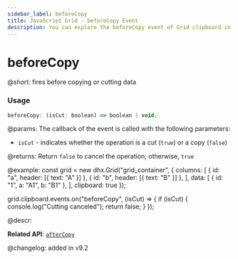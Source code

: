 ```yaml
---
sidebar_label: beforeCopy
title: JavaScript Grid - beforeCopy Event 
description: You can explore the beforeCopy event of Grid clipboard in the documentation of the DHTMLX JavaScript UI library. Browse developer guides and API reference, try out code examples and live demos, and download a free 30-day evaluation version of DHTMLX Suite.
---
```


# beforeCopy

@short: fires before copying or cutting data

### Usage

~~~jsx
beforeCopy: (isCut: boolean) => boolean | void;
~~~

@params:
The callback of the event is called with the following parameters:

- `isCut` - indicates whether the operation is a cut (`true`) or a copy (`false`)

@returns:
Return `false` to cancel the operation; otherwise, `true`

@example:
const grid = new dhx.Grid("grid_container", {
    columns: [
        { id: "a", header: [{ text: "A" }] },
        { id: "b", header: [{ text: "B" }] },
    ],
    data: [
        { id: "1", a: "A1", b: "B1" },
    ],
    clipboard: true
});

grid.clipboard.events.on("beforeCopy", (isCut) => {
    if (isCut) {
        console.log("Cutting canceled");
        return false;
    }
});

@descr:

**Related API**: [`afterCopy`](grid/api/clipboard/aftercopy_event.md)

@changelog:
added in v9.2